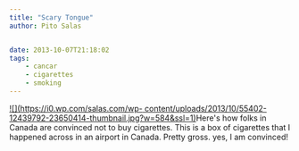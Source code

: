 ```yaml
---
title: "Scary Tongue"
author: Pito Salas


date: 2013-10-07T21:18:02
tags:
    - cancar
    - cigarettes
    - smoking
---
```




[![](https://i0.wp.com/salas.com/wp-
content/uploads/2013/10/55402-12439792-23650414-thumbnail.jpg?w=584&ssl=1)](<Y.Squarespace.Utils.lightboxAsset\('53a8d947e4b0457dcd6e254b'\);>)Here's
how folks in Canada are convinced not to buy cigarettes. This is a box of
cigarettes that I happened across in an airport in Canada. Pretty gross. yes,
I am convinced!


